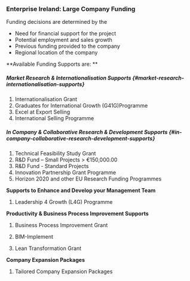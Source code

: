 ### Enterprise Ireland: Large Company Funding

Funding decisions are determined by the

* Need for financial support for the project 
* Potential employment and sales growth 
* Previous funding provided to the company 
* Regional location of the company 

**Available Funding Supports are: **

##### Market Research & Internationalisation Supports {#market-research-internationalisation-supports}

1. Internationalisation Grant 
2. Graduates for International Growth \(G41G\)Programme
3. Excel at Export Selling 
4. International Selling Programme

##### In Company & Collaborative Research & Development Supports {#in-company-collaborative-research-development-supports}

1. Technical Feasibility Study Grant 
2. R&D Fund – Small Projects &gt; €150,000.00
3. R&D Fund - Standard Projects 
4. Innovation Partnership Grant Programme 
5. Horizon 2020 and other EU Research Funding Programmes 

**Supports to Enhance and Develop your Management Team**

1. Leadership 4 Growth \(L4G\) Programme

**Productivity & Business Process Improvement Supports**

1. Business Process Improvement Grant

2. BIM-Implement

3. Lean Transformation Grant


**Company Expansion Packages**

1. Tailored Company Expansion Packages

